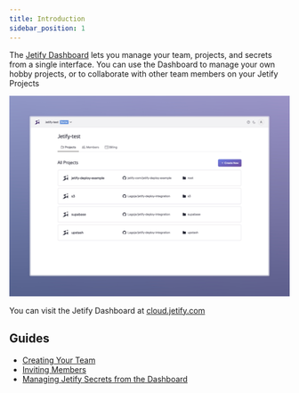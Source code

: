 ```yaml
---
title: Introduction
sidebar_position: 1
---
```


The [Jetify Dashboard](https://cloud.jetify.com) lets you manage your team, projects, and secrets from a single interface. You can use the Dashboard to manage your own hobby projects, or to collaborate with other team members on your Jetify Projects

![Jetify Dashboard](../../../static/img/jetify_cloud_dashboard.jpeg)

You can visit the Jetify Dashboard at [cloud.jetify.com](https://cloud.jetify.com)

## Guides

- [Creating Your Team](./creating_your_team.md)
- [Inviting Members](./inviting_members.md)
- [Managing Jetify Secrets from the Dashboard](../secrets/dashboard_secrets.md)
